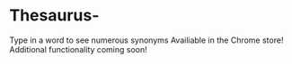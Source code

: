 # Thesaurus-
Type in a word to see numerous synonyms
Availiable in the Chrome store!
Additional functionality coming soon! 
